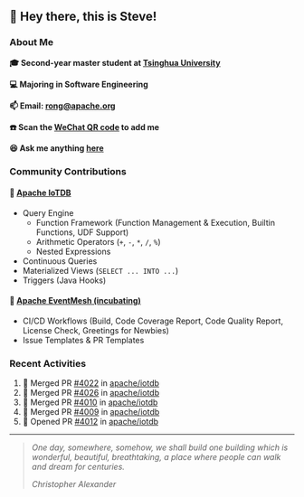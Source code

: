 ## 👋 Hey there, this is Steve!

### About Me

**🎓 Second-year master student at [Tsinghua University](https://www.tsinghua.edu.cn/)**

**💻 Majoring in Software Engineering**

**📫 Email: rong@apache.org**

**☎️ Scan the [WeChat QR code](https://github.com/SteveYurongSu/SteveYurongSu/issues/1) to add me**

**😆 Ask me anything <a href="https://github.com/SteveYurongSu/SteveYurongSu/issues">here</a>**

### Community Contributions

#### 🚀 [Apache IoTDB](https://github.com/apache/iotdb/pulls?q=is%3Apr+author%3ASteveYurongSu)

- Query Engine
  - Function Framework (Function Management & Execution, Builtin Functions, UDF Support)
  - Arithmetic Operators (`+`, `-`, `*`, `/`, `%`)
  - Nested Expressions
- Continuous Queries
- Materialized Views (`SELECT ... INTO ...`)
- Triggers (Java Hooks)

#### 🚀 [Apache EventMesh (incubating)](https://github.com/apache/incubator-eventmesh/pulls?q=is%3Apr+author%3ASteveYurongSu)

- CI/CD Workflows (Build, Code Coverage Report, Code Quality Report, License Check, Greetings for Newbies)
- Issue Templates & PR Templates 

### Recent Activities
<!--START_SECTION:activity-->

1. 🎉 Merged PR [#4022](https://github.com/apache/iotdb/pull/4022) in [apache/iotdb](https://github.com/apache/iotdb)
2. 🎉 Merged PR [#4026](https://github.com/apache/iotdb/pull/4026) in [apache/iotdb](https://github.com/apache/iotdb)
3. 🎉 Merged PR [#4010](https://github.com/apache/iotdb/pull/4010) in [apache/iotdb](https://github.com/apache/iotdb)
4. 🎉 Merged PR [#4009](https://github.com/apache/iotdb/pull/4009) in [apache/iotdb](https://github.com/apache/iotdb)
5. 💪 Opened PR [#4012](https://github.com/apache/iotdb/pull/4012) in [apache/iotdb](https://github.com/apache/iotdb)
<!--END_SECTION:activity-->

---

> *One day, somewhere, somehow, we shall build one building which is wonderful, beautiful, breathtaking, a place where people can walk and dream for centuries.*
>
> *Christopher Alexander*
